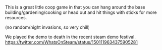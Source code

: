 This is a great little coop game in that you can hang around the base building/gardening/cooking or head out and hit things with sticks for more resources.

(no random/night invasions, so very chill)

We played the demo to death in the recent steam demo festival. https://twitter.com/WhatsOnSteam/status/1501119634375905281